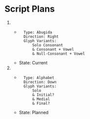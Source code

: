 # Script Plans
1.
    - ```
        Type: Abugida
        Direction: Right
        Glyph Variants:
            Solo Consonant
            & Consonant + Vowel
            & Null-Consonant + Vowel
        ```
    - State: Current
1. 
    - ```
        Type: Alphabet
        Direction: Down
        Glyph Variants:
            Solo
            & Initial?
            & Medial
            & Final?
        ```
    - State: Planned